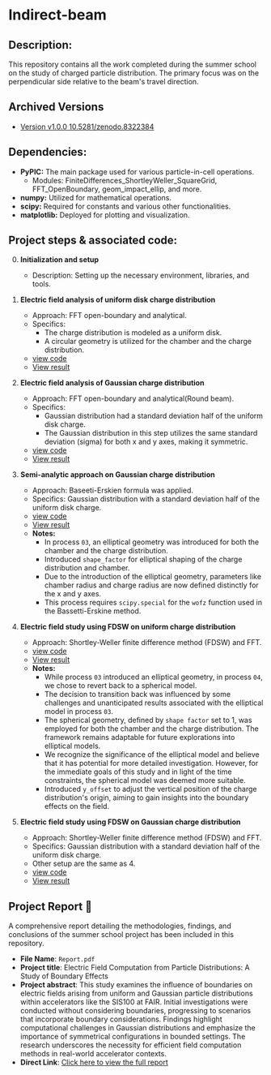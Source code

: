 # Indirect-beam

## Description:
This repository contains all the work completed during the summer school on the study of charged particle distribution. The primary focus was on the perpendicular side relative to the beam's travel direction.

## Archived Versions
- [Version v1.0.0 10.5281/zenodo.8322384](<https://zenodo.org/record/8322384>)
  
## Dependencies:
- **PyPIC:** The main package used for various particle-in-cell operations.
  - Modules: FiniteDifferences_ShortleyWeller_SquareGrid, FFT_OpenBoundary, geom_impact_ellip, and more.
- **numpy:** Utilized for mathematical operations.
- **scipy:** Required for constants and various other functionalities.
- **matplotlib:** Deployed for plotting and visualization.

## Project steps & associated code:
0. **Initialization and setup**
   - Description: Setting up the necessary environment, libraries, and tools.

1. **Electric field analysis of uniform disk charge distribution**
   - Approach: FFT open-boundary and analytical.
   - Specifics:
     - The charge distribution is modeled as a uniform disk.
     - A circular geometry is utilized for the chamber and the charge distribution.
   - [view code](./src/01_uniform_fft_analytic.py)
   - [View result](./results/01_1.png)

2. **Electric field analysis of Gaussian charge distribution**
   - Approach: FFT open-boundary and analytical(Round beam).
   - Specifics:
     - Gaussian distribution had a standard deviation half of the uniform disk charge.
     - The Gaussian distribution in this step utilizes the same standard deviation (sigma) for both x and y axes, making it symmetric.
   - [view code](./src/02_gaussian_fft_analytic.py)
   - [View result](./results/02_1.png)

3. **Semi-analytic approach on Gaussian charge distribution**
   - Approach: Baseeti-Erskien formula was applied.
   - Specifics: Gaussian distribution with a standard deviation half of the uniform disk charge.
   - [view code](./src/03_gaussian_semi_analytic.py)
   - [View result](./results/03_1.png)
   - **Notes:**
     - In process `03`, an elliptical geometry was introduced for both the chamber and the charge distribution.
     - Introduced `shape_factor` for elliptical shaping of the charge distribution and chamber.
     - Due to the introduction of the elliptical geometry, parameters like chamber radius and charge radius are now defined distinctly for the x and y axes.
     - This process requires `scipy.special` for the `wofz` function used in the Bassetti-Erskine method.


4. **Electric field study using FDSW on uniform charge distribution**
   - Approach: Shortley-Weller finite difference method (FDSW) and FFT.
   - [view code](./src/04_uniform_fdsw.py)
   - [View result](./results/04_1.png)
   - **Notes:**
     - While process `03` introduced an elliptical geometry, in process `04`, we chose to revert back to a spherical model.
     - The decision to transition back was influenced by some challenges and unanticipated results associated with the elliptical model in process `03`.
     - The spherical geometry, defined by `shape factor` set to 1, was employed for both the chamber and the charge distribution. The framework remains adaptable for future explorations into elliptical models.
     - We recognize the significance of the elliptical model and believe that it has potential for more detailed investigation. However, for the immediate goals of this study and in light of the time constraints, the spherical model was deemed more suitable.
     - Introduced `y_offset` to adjust the vertical position of the charge distribution's origin, aiming to gain insights into the boundary effects on the field.

5. **Electric field study using FDSW on Gaussian charge distribution**
   - Approach: Shortley-Weller finite difference method (FDSW) and FFT.
   - Specifics: Gaussian distribution with a standard deviation half of the uniform disk charge.
   - Other setup are the same as 4.
   - [view code](./src/05_gaussian_fdsw.py)
   - [View result](./results/05_1.png)

## Project Report 📄
A comprehensive report detailing the methodologies, findings, and conclusions of the summer school project has been included in this repository.

- **File Name**: `Report.pdf`
- **Project title**: Electric Field Computation from Particle Distributions: A Study of Boundary Effects
- **Project abstract**: This study examines the influence of boundaries on electric fields arising from uniform and Gaussian particle distributions within accelerators like the SIS100 at FAIR. Initial investigations were conducted without considering boundaries, progressing to scenarios that incorporate boundary considerations. Findings highlight computational challenges in Gaussian distributions and emphasize the importance of symmetrical configurations in bounded settings. The research underscores the necessity for efficient field computation methods in real-world accelerator contexts.
- **Direct Link**: [Click here to view the full report](./Report.pdf)

